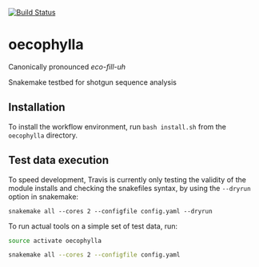[![Build Status](https://travis-ci.org/biocore/oecophylla.svg?branch=master)](https://travis-ci.org/biocore/oecophylla)

# oecophylla

Canonically pronounced *eco-fill-uh*

Snakemake testbed for shotgun sequence analysis

## Installation

To install the workflow environment, run `bash install.sh` from the `oecophylla` directory.

## Test data execution

To speed development, Travis is currently only testing the validity
of the module installs and checking the snakefiles syntax, by using the `--dryrun` option in snakemake:

```
snakemake all --cores 2 --configfile config.yaml --dryrun
```

To run actual tools on a simple set of test data, run:

```bash
source activate oecophylla

snakemake all --cores 2 --configfile config.yaml
```
